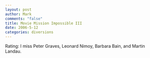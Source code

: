 ```yaml
--- 
layout: post
author: Mark
comments: "false"
title: Movie Mission Impossible III
date: 2006-5-12
categories: diversions
---
```

Rating: I miss Peter Graves, Leonard Nimoy, Barbara Bain,  and Martin Landau.
